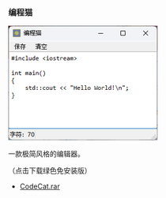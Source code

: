### 编程猫

![](./public/tu_1.png)

一款极简风格的编辑器。

（点击下载绿色免安装版）

- <a href="public/CodeCat.rar" target="_blank">CodeCat.rar</a>
